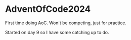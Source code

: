 # AdventOfCode2024

First time doing AoC. Won't be competing, just for practice.

Started on day 9 so I have some catching up to do.